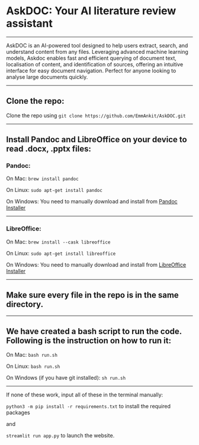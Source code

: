 # AskDOC: Your AI literature review assistant

---

AskDOC is an AI-powered tool designed to help users extract, search, and understand content from any files. Leveraging advanced machine learning models, Askdoc enables fast and efficient querying of document text, localisation of content, and identification of sources, offering an intuitive interface for easy document navigation. Perfect for anyone looking to analyse large documents quickly.

---
## Clone the repo:

Clone the repo using ```git clone https://github.com/EmmAnkit/AskDOC.git```

---

## Install Pandoc and LibreOffice on your device to read .docx, .pptx files:

### Pandoc:

On Mac: ```brew install pandoc```

On Linux: ```sudo apt-get install pandoc```

On Windows: You need to manually download and install from [Pandoc Installer](https://pandoc.org/installing.html)

---
### LibreOffice:

On Mac: ```brew install --cask libreoffice```

On Linux: ```sudo apt-get install libreoffice```

On Windows: You need to manually download and install from [LibreOffice Installer](https://www.libreoffice.org/get-help/install-howto/windows/)

---

## Make sure every file in the repo is in the same directory.

---

## We have created a bash script to run the code. Following is the instruction on how to run it:

On Mac: ```bash run.sh```

On Linux: ```bash run.sh```

On Windows (if you have git installed): ```sh run.sh```

---

If none of these work, input all of these in the terminal manually:

```python3 -m pip install -r requirements.txt``` to install the required packages

and 

```streamlit run app.py``` to launch the website.

